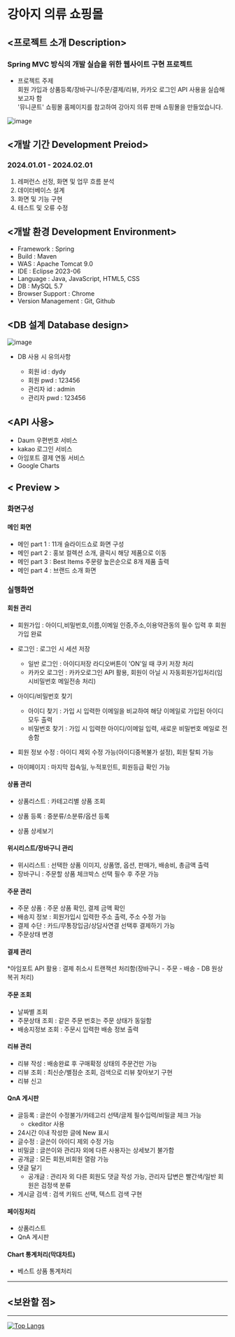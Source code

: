 # 강아지 의류 쇼핑몰

## <프로젝트 소개 Description> 
### Spring MVC 방식의 개발 실습을 위한 웹사이트 구현 프로젝트
* 프로젝트 주제<br/>
  회원 가입과 상품등록/장바구니/주문/결제/리뷰, 카카오 로그인 API 사용을 실습해보고자 함<br/>
  '뮤니쿤트' 쇼핑몰 홈페이지를 참고하여 강아지 의류 판매 쇼핑몰을 만들었습니다.<br/>

![image](https://github.com/5soso/springProjectS10/assets/145426936/a155620b-15b3-44da-aaf8-d730b1be555c)


## <개발 기간 Development Preiod>
### 2024.01.01 - 2024.02.01
1. 레퍼런스 선정, 화면 및 업무 흐름 분석
2. 데이터베이스 설계
3. 화면 및 기능 구현
4. 테스트 및 오류 수정

## <개발 환경 Development Environment>
* Framework : Spring
* Build : Maven
* WAS : Apache Tomcat 9.0
* IDE : Eclipse 2023-06
* Language : Java, JavaScript, HTML5, CSS
* DB : MySQL 5.7
* Browser Support : Chrome
* Version Management : Git, Github

## <DB 설계 Database design>
![image](https://github.com/5soso/springProjectS10/assets/145426936/c697ee42-fbfa-4bd5-964e-9572c9d3c026)

* DB 사용 시 유의사항

  * 회원 id : dydy
  * 회원 pwd : 123456
  * 관리자 id : admin
  * 관리자 pwd : 123456

## <API 사용>
* Daum 우편번호 서비스
* kakao 로그인 서비스
* 아임포트 결제 연동 서비스
* Google Charts

## < Preview >
### 화면구성
#### 메인 화면
* 메인 part 1 : 11개 슬라이드쇼로 화면 구성
* 메인 part 2 : 홍보 컬렉션 소개, 클릭시 해당 제품으로 이동
* 메인 part 3 : Best Items 주문량 높은순으로 8개 제품 출력
* 메인 part 4 : 브랜드 소개 화면


### 실행화면
#### 회원 관리
* 회원가입 : 아이디,비밀번호,이름,이메일 인증,주소,이용약관동의 필수 입력 후 회원가입 완료 
* 로그인 : 로그인 시 세션 저장
  * 일반 로그인 : 아이디저장 라디오버튼이 'ON'일 때 쿠키 저장 처리
  * 카카오 로그인 : 카카오로그인 API 활용, 회원이 아닐 시 자동회원가입처리(임시비밀번호 메일전송 처리)
 
* 아이디/비밀번호 찾기
  * 아이디 찾기 : 가입 시 입력한 이메일을 비교하여 해당 이메일로 가입된 아이디 모두 출력
  * 비밀번호 찾기 : 가입 시 입력한 아이디/이메일 입력, 새로운 비밀번호 메일로 전송함

* 회원 정보 수정 : 아이디 제외 수정 가능(아이디중복불가 설정), 회원 탈퇴 가능  
* 마이페이지 : 마지막 접속일, 누적포인트, 회원등급 확인 가능


#### 상품 관리
* 상품리스트 : 카테고리별 상품 조회
* 상품 등록 : 중분류/소분류/옵션 등록

* 상품 상세보기

#### 위시리스트/장바구니 관리
* 위시리스트 : 선택한 상품 이미지, 상품명, 옵션, 판매가, 배송비, 총금액 출력 
* 장바구니 : 주문할 상품 체크박스 선택 필수 후 주문 가능


#### 주문 관리
* 주문 상품 : 주문 상품 확인, 결제 금액 확인
* 배송지 정보 : 회원가입시 입력한 주소 출력, 주소 수정 가능
* 결제 수단 : 카드/무통장입금/상담사연결 선택후 결제하기 가능
* 주문상태 변경

#### 결제 관리
*아임포트 API 활용 : 결제 취소시 트랜잭션 처리함(장바구니 - 주문 - 배송 - DB 원상복귀 처리)


#### 주문 조회
* 날짜별 조회
* 주문상태 조회 : 같은 주문 번호는 주문 상태가 동일함
* 배송지정보 조회 : 주문시 입력한 배송 정보 출력


#### 리뷰 관리
* 리뷰 작성 : 배송완료 후 구매확정 상태의 주문건만 가능
* 리뷰 조회 : 최신순/별점순 조회, 검색으로 리뷰 찾아보기 구현
* 리뷰 신고


#### QnA 게시판
* 글등록 : 글쓴이 수정불가/카테고리 선택/글제 필수입력/비밀글 체크 가능
  * ckeditor 사용
* 24시간 이내 작성한 글에 New 표시
* 글수정 : 글쓴이 아이디 제외 수정 가능
* 비밀글 : 글쓴이와 관리자 외에 다른 사용자는 상세보기 불가함
* 공개글 : 모든 회원,비회원 열람 가능
* 댓글 달기
  * 공개글 : 관리자 외 다른 회원도 댓글 작성 가능, 관리자 답변은 빨간색/일반 회원은 검정색 분류
* 게시글 검색 : 검색 키워드 선택, 텍스트 검색 구현


#### 페이징처리
* 상품리스트
* QnA 게시판


#### Chart 통계처리(막대차트)
* 베스트 상품 통계처리

***


## <보완할 점>




***

[![Top Langs](https://github-readme-stats.vercel.app/api/top-langs/?username=5soso)](https://github.com/anuraghazra/github-readme-stats)



